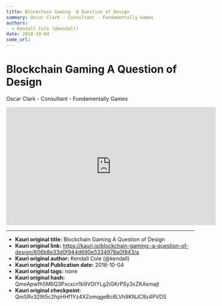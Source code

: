 ```yaml
---
title: Blockchain Gaming  A Question of Design
summary: Oscar Clark - Consultant - Fundamentally Games
authors:
  - Kendall Cole (@kendall)
date: 2018-10-04
some_url: 
---
```


# Blockchain Gaming  A Question of Design


Oscar Clark - Consultant - Fundamentally Games

<div align="center"><iframe width="560" height="315" src="https://www.youtube.com/embed/wm8T9Wzx1nk" frameborder="0" allow="encrypted-media" allowfullscreen></iframe></div>


---

- **Kauri original title:** Blockchain Gaming  A Question of Design
- **Kauri original link:** https://kauri.io/blockchain-gaming:-a-question-of-design/606b8e33d0f944d690e5334978a0f843/a
- **Kauri original author:** Kendall Cole (@kendall)
- **Kauri original Publication date:** 2018-10-04
- **Kauri original tags:** none
- **Kauri original hash:** QmeApwfh5M6Q3Pxcxcn1b9VGtYLg2iGKrPSy3xZKAsmajt
- **Kauri original checkpoint:** QmSRv329t5c2hpHHf1Yz4XZomqgeBc8LVh9KNJC9z4PVDS



